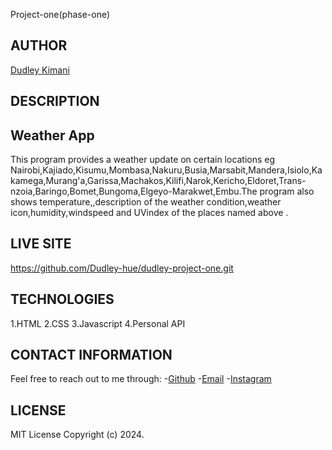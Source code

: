 Project-one(phase-one)

## AUTHOR
[Dudley Kimani](https://github.com/dudley-hue)

## DESCRIPTION
## Weather App
This program provides a weather update on certain locations eg Nairobi,Kajiado,Kisumu,Mombasa,Nakuru,Busia,Marsabit,Mandera,Isiolo,Kakamega,Murang'a,Garissa,Machakos,Kilifi,Narok,Kericho,Eldoret,Trans-nzoia,Baringo,Bomet,Bungoma,Elgeyo-Marakwet,Embu.The program also shows temperature,,description of the weather condition,weather icon,humidity,windspeed and  UVindex of the places named above .
## LIVE SITE
https://github.com/Dudley-hue/dudley-project-one.git
## TECHNOLOGIES
1.HTML
2.CSS
3.Javascript
4.Personal API

## CONTACT INFORMATION
Feel free to reach out to me through:
-[Github](https://github.com/dudley-hue)
-[Email](https://mail.google.com/mail/dudleykimani331@gmail.com)
-[Instagram](https://instagram.com/h.e.a.db.a.d)

## LICENSE
MIT License
Copyright (c) 2024.